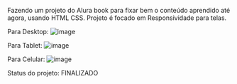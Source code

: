 Fazendo um projeto do Alura book para fixar bem o conteúdo aprendido até agora, usando HTML CSS.
Projeto é focado em Responsividade para telas. 

Para Desktop:
![image](https://github.com/Guihermee/alura-book/assets/125518739/0dbae723-8deb-453c-810f-e697ef01b526)

Para Tablet:
![image](https://github.com/Guihermee/alura-book/assets/125518739/cf30c23e-0f35-44a3-b5be-3299df2f87b5)


Para Celular:
![image](https://github.com/Guihermee/alura-book/assets/125518739/36da9c32-1c0f-48a1-9592-6df308275570)


Status do projeto: FINALIZADO
